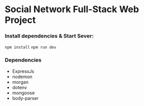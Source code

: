 # Social Network Full-Stack Web Project

### Install dependencies & Start Sever:
`npm install`
`npm run dev`

### Dependencies
* ExpressJs
* nodemon
* morgan
* dotenv
* mongoose
* body-parser
